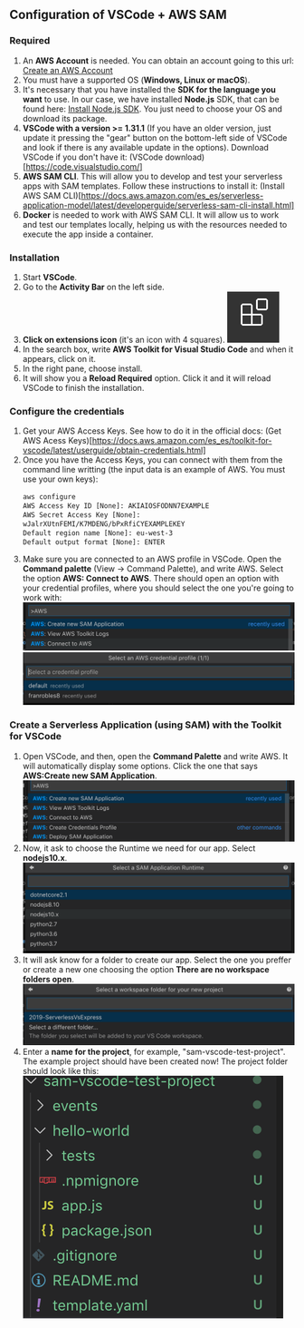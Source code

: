 ## Configuration of VSCode + AWS SAM

### Required
1. An **AWS Account** is needed. You can obtain an account going to this url: [Create an AWS Account](https://aws.amazon.com/)
2. You must have a supported OS (**Windows, Linux or macOS**).
3. It's necessary that you have installed the **SDK for the language you want** to use. In our case, we have installed **Node.js** SDK, that can be found here: [Install Node.js SDK](https://nodejs.org/en/download/). You just need to choose your OS and download its package.
4. **VSCode with a version >= 1.31.1** (If you have an older version, just update it pressing the "gear" button on the bottom-left side of VSCode and look if there is any available update in the options). Download VSCode if you don't have it: (VSCode download)[https://code.visualstudio.com/]
5. **AWS SAM CLI**. This will allow you to develop and test your serverless apps with SAM templates. Follow these instructions to install it: (Install AWS SAM CLI)[https://docs.aws.amazon.com/es_es/serverless-application-model/latest/developerguide/serverless-sam-cli-install.html]
6. **Docker** is needed to work with AWS SAM CLI. It will allow us to work and test our templates locally, helping us with the resources needed to execute the app inside a container.

### Installation
1. Start **VSCode**.
2. Go to the **Activity Bar** on the left side.
3. **Click on extensions icon** (it's an icon with 4 squares).
    ![Extensions icon](./img/extensions-vscode-icon.png)
4. In the search box, write **AWS Toolkit for Visual Studio Code** and when it appears, click on it.
5. In the right pane, choose install.
6. It will show you a **Reload Required** option. Click it and it will reload VSCode to finish the installation.

### Configure the credentials
1. Get your AWS Access Keys. See how to do it in the official docs: (Get AWS Acess Keys)[https://docs.aws.amazon.com/es_es/toolkit-for-vscode/latest/userguide/obtain-credentials.html]
2. Once you have the Access Keys, you can connect with them from the command line writting (the input data is an example of AWS. You must use your own keys):
    ```
    aws configure
    AWS Access Key ID [None]: AKIAIOSFODNN7EXAMPLE
    AWS Secret Access Key [None]: wJalrXUtnFEMI/K7MDENG/bPxRfiCYEXAMPLEKEY
    Default region name [None]: eu-west-3
    Default output format [None]: ENTER
    ```
3. Make sure you are connected to an AWS profile in VSCode. Open the **Command palette** (View -> Command Palette), and write AWS. Select the option **AWS: Connect to AWS**. There should open an option with your credential profiles, where you should select the one you're going to work with:
    ![Connect AWS Account profile](./img/connect-aws-account1.png)
    ![Connect AWS Account profile 2](./img/connect-aws-account2.png)

### Create a Serverless Application (using SAM) with the Toolkit for VSCode
1. Open VSCode, and then, open the **Command Palette** and write AWS. It will automatically display some options. Click the one that says **AWS:Create new SAM Application**.
    ![Create new sam app image](./img/create-new-sam-app.png)
2. Now, it ask to choose the Runtime we need for our app. Select **nodejs10.x**.
    ![Select runtime image](./img/select-runtime.png)
3. It will ask know for a folder to create our app. Select the one you preffer or create a new one choosing the option **There are no workspace folders open**.
    ![Select folder image](./img/select-folder.png)
4. Enter a **name for the project**, for example, "sam-vscode-test-project". The example project should have been created now! The project folder should look like this:
    ![SAM Project structure image](./img/sam-project-structure.png)